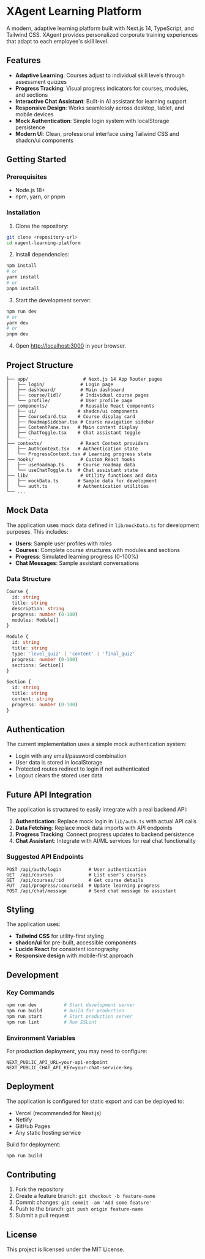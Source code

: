 # XAgent Learning Platform

A modern, adaptive learning platform built with Next.js 14, TypeScript, and Tailwind CSS. XAgent provides personalized corporate training experiences that adapt to each employee's skill level.

## Features

- **Adaptive Learning**: Courses adjust to individual skill levels through assessment quizzes
- **Progress Tracking**: Visual progress indicators for courses, modules, and sections
- **Interactive Chat Assistant**: Built-in AI assistant for learning support
- **Responsive Design**: Works seamlessly across desktop, tablet, and mobile devices
- **Mock Authentication**: Simple login system with localStorage persistence
- **Modern UI**: Clean, professional interface using Tailwind CSS and shadcn/ui components

## Getting Started

### Prerequisites

- Node.js 18+ 
- npm, yarn, or pnpm

### Installation

1. Clone the repository:
```bash
git clone <repository-url>
cd xagent-learning-platform
```

2. Install dependencies:
```bash
npm install
# or
yarn install
# or
pnpm install
```

3. Start the development server:
```bash
npm run dev
# or
yarn dev
# or
pnpm dev
```

4. Open [http://localhost:3000](http://localhost:3000) in your browser.

## Project Structure

```
├── app/                    # Next.js 14 App Router pages
│   ├── login/             # Login page
│   ├── dashboard/         # Main dashboard
│   ├── course/[id]/       # Individual course pages
│   └── profile/           # User profile page
├── components/            # Reusable React components
│   ├── ui/               # shadcn/ui components
│   ├── CourseCard.tsx    # Course display card
│   ├── RoadmapSidebar.tsx # Course navigation sidebar
│   ├── ContentPane.tsx   # Main content display
│   ├── ChatToggle.tsx    # Chat assistant toggle
│   └── ...
├── contexts/              # React Context providers
│   ├── AuthContext.tsx   # Authentication state
│   └── ProgressContext.tsx # Learning progress state
├── hooks/                 # Custom React hooks
│   ├── useRoadmap.ts     # Course roadmap data
│   └── useChatToggle.ts  # Chat assistant state
├── lib/                   # Utility functions and data
│   ├── mockData.ts       # Sample data for development
│   └── auth.ts           # Authentication utilities
└── ...
```

## Mock Data

The application uses mock data defined in `lib/mockData.ts` for development purposes. This includes:

- **Users**: Sample user profiles with roles
- **Courses**: Complete course structures with modules and sections
- **Progress**: Simulated learning progress (0-100%)
- **Chat Messages**: Sample assistant conversations

### Data Structure

```typescript
Course {
  id: string
  title: string
  description: string
  progress: number (0-100)
  modules: Module[]
}

Module {
  id: string
  title: string
  type: 'level_quiz' | 'content' | 'final_quiz'
  progress: number (0-100)
  sections: Section[]
}

Section {
  id: string
  title: string
  content: string
  progress: number (0-100)
}
```

## Authentication

The current implementation uses a simple mock authentication system:

- Login with any email/password combination
- User data is stored in localStorage
- Protected routes redirect to login if not authenticated
- Logout clears the stored user data

## Future API Integration

The application is structured to easily integrate with a real backend API:

1. **Authentication**: Replace mock login in `lib/auth.ts` with actual API calls
2. **Data Fetching**: Replace mock data imports with API endpoints
3. **Progress Tracking**: Connect progress updates to backend persistence
4. **Chat Assistant**: Integrate with AI/ML services for real chat functionality

### Suggested API Endpoints

```
POST /api/auth/login          # User authentication
GET  /api/courses             # List user's courses
GET  /api/courses/:id         # Get course details
PUT  /api/progress/:courseId  # Update learning progress
POST /api/chat/message        # Send chat message to assistant
```

## Styling

The application uses:
- **Tailwind CSS** for utility-first styling
- **shadcn/ui** for pre-built, accessible components
- **Lucide React** for consistent iconography
- **Responsive design** with mobile-first approach

## Development

### Key Commands

```bash
npm run dev          # Start development server
npm run build        # Build for production
npm run start        # Start production server
npm run lint         # Run ESLint
```

### Environment Variables

For production deployment, you may need to configure:

```env
NEXT_PUBLIC_API_URL=your-api-endpoint
NEXT_PUBLIC_CHAT_API_KEY=your-chat-service-key
```

## Deployment

The application is configured for static export and can be deployed to:
- Vercel (recommended for Next.js)
- Netlify
- GitHub Pages
- Any static hosting service

Build for deployment:
```bash
npm run build
```

## Contributing

1. Fork the repository
2. Create a feature branch: `git checkout -b feature-name`
3. Commit changes: `git commit -am 'Add some feature'`
4. Push to the branch: `git push origin feature-name`
5. Submit a pull request

## License

This project is licensed under the MIT License.